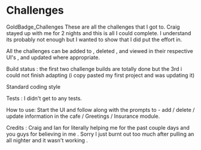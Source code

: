 # Challenges
GoldBadge_Challenges
These are all the challenges that I got to. Craig stayed up with me for 2 nights and this is all I could complete. 
I understand its probably not enough but I wanted to show that I did put the effort in. 

All the challenges can be added to , deleted , and viewed in their respective UI's , and updated where appropriate. 

Build status : the first two challenge builds are totally done but the 3rd i could not finish adapting (i copy pasted my first project and was updating it)

Standard coding style

Tests : I didn't get to any tests.

How to use:
Start the UI and follow along with the prompts to - add / delete / update information in the cafe / Greetings / Insurance module.

Credits : 
Craig and Ian for literally helping me for the past couple days and you guys for believing in me . Sorry I just burnt out too much after pulling an all nighter and it wasn't working .
